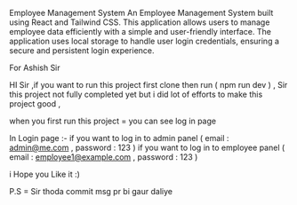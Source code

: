 Employee Management System An Employee Management System built using React and Tailwind CSS. This application allows users to manage employee data efficiently with a simple and user-friendly interface. The application uses local storage to handle user login credentials, ensuring a secure and persistent login experience.

For Ashish Sir

HI Sir ,if you want to run this project first clone then run ( npm run dev ) , Sir this project not fully completed yet but i did lot of efforts to make this project good , 

when you first run this project = you can see log in page 

In Login page :-
if you want to log in to admin panel ( email : admin@me.com , password : 123 )
if you want to log in to employee panel ( email : employee1@example.com , password : 123 )

i Hope you Like it :)

P.S = Sir thoda commit msg pr bi gaur daliye 


